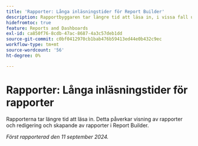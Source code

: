 ```yaml
---
title: 'Rapporter: Långa inläsningstider för Report Builder'
description: Rapportbyggaren tar längre tid att läsa in, i vissa fall upp till en minut.
hidefromtoc: true
feature: Reports and Dashboards
exl-id: ca850f76-8cdb-47ac-8687-4a3c57deb1dd
source-git-commit: c0bf0412970cb1bab476b59413ed44e0b432c9ec
workflow-type: tm+mt
source-wordcount: '56'
ht-degree: 0%

---
```


# Rapporter: Långa inläsningstider för rapporter

Rapporterna tar längre tid att läsa in. Detta påverkar visning av rapporter och redigering och skapande av rapporter i Report Builder.

_Först rapporterad den 11 september 2024._
